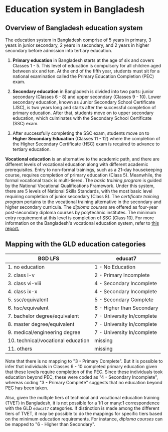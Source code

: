 # Education system in Bangladesh

## Overview of Bangladesh education system

The education system in Bangladesh comprise of 5 years in primary, 3 years in junior secondary, 2 years in secondary, and 2 years in higher secondary before admission into tertiary education.

1. **Primary education** in Bangladesh starts at the age of six and covers Classes 1 - 5. This level of education is compulsory for all children aged between six and ten. At the end of the fifth year, students must sit for a national examination called the Primary Education Completion (PEC) exam.

2. **Secondary education** in Bangladesh is divided into two parts: junior secondary (Classes 6 - 8) and upper secondary (Classes 9 - 10). Lower secondary education, known as Junior Secondary School Certificate (JSC), is two years long and starts after the successful completion of primary education. 
After that, students move on to upper secondary education, which culminates with the Secondary School Certificate (SSC) exam.

3. After successfully completing the SSC exam, students move on to **Higher Secondary Education** (Classes 11 - 12) where the completion of the Higher Secondary Certificate (HSC) exam is required to advance to tertiary education.

**Vocational education** is an alternative to the academic path, and there are different levels of vocational education along with different academic prerequisites. 
Entry to non-formal trainings, such as a 21-day housekeeping course, requires completion of primary education (Class 5).
Meanwhile, the formal vocational track is multi-tiered. The *basic training program* is guided by the National Vocational Qualifications Framework. Under this system, there are 5 levels of National Skills Standards, with the most basic
level requiring completion of junior secondary (Class 8). The *certificate training program* pertains to the vocational training alternative in the secondary and higher secondary curricula. The *diploma courses* are offered as four-year post-secondary diploma courses by polytechnic institutes. 
The minimum entry requirement at this level is completion of SSC (Class 10). For more information on the Bangladesh's vocational education system, refer to [this report.](Utilities/tvet-hrd-south-asia-bangladesh.pdf)

## Mapping with the GLD education categories

| BGD LFS                              | educat7 |
|--------------------------------------|---------|
| 1. no education                      | 1 - No Education            |
| 2. class i-v                         | 2 - Primary Incomplete      |
| 3. class vi-viii                     | 4 - Secondary Incomplete    |
| 4. class ix-x                        | 4 - Secondary Incomplete    |
| 5. ssc/equivalent                    | 5 - Secondary Complete    |
| 6. hsc/equivalent                    | 6 - Higher than Secondary   |
| 7. bachelor degree/equivalent        | 7 - University In/complete   |
| 8. master degree/equivalent          | 7 - University In/complete     |
| 9. medical/engineering degree        | 7 - University In/complete     |
| 10. technical/vocational   education | missing |
| 11. others                           | missing |

Note that there is no mapping to "3 - Primary Complete". But it is possible to infer that individuals in Classes 6 - 10 completed primary education given that these levels require completion of the PEC. Since these individuals took education beyond PEC, these were coded as "4 - Secondary Incomplete", whereas coding "3 - Primary Complete" suggests that no education beyond PEC has been taken. 

Also, given the multiple tiers of technical and vocational education training (TVET) in Bangladesh, it is not possible for a 1:1 or many:1 correspondence with the GLD `educat7` categories. If distinction is made among the different tiers of TVET, it may be possible to do the mappings for specific tiers based on the minimum education requirements. For instance, *diploma courses* can be mapped to "6 - Higher than Secondary". 
